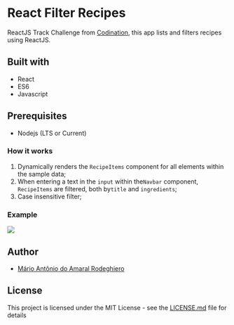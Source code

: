 # React Filter Recipes

ReactJS Track Challenge from [Codination](https://www.codenation.com.br), this app lists and filters recipes using ReactJS.

## Built with

- React
- ES6
- Javascript

## Prerequisites

- Nodejs (LTS or Current)

### How it works

1. Dynamically renders the `RecipeItems` component for all elements within the sample data;
2. When entering a text in the `input` within the`Navbar` component, `RecipeItems` are filtered, both by`title` and `ingredients`;
3. Case insensitive filter;

### Example

![](https://thumbs.gfycat.com/BouncyAfraidDikkops-size_restricted.gif)

## Author

- [Mário Antônio do Amaral Rodeghiero](https://github.com/mariorodeghiero)

## License

This project is licensed under the MIT License - see the [LICENSE.md](LICENSE.md) file for details

